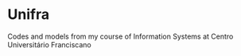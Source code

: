 # Unifra
Codes and models from my course of Information Systems at Centro Universitário Franciscano
